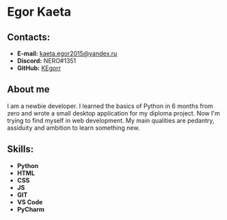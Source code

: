# Egor Kaeta
## Сontacts:
  * **E-mail:** kaeta.egor2015@yandex.ru
  * **Discord:** NERO#1351
  * **GitHub:** [KEgorr](https://github.com/KEgorr)
## About me
  I am a newbie developer. I learned the basics of Python in 6 months from zero and wrote a small desktop application for my diploma project.
  Now I'm trying to find myself in web development. My main qualities are pedantry, assiduity and ambition to learn something new.
## Skills:
 * **Python**
 * **HTML**
 * **CSS**
 * **JS**
 * **GIT**
 * **VS Code**
 * **PyCharm**


